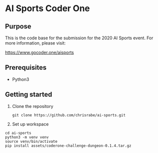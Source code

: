 # AI Sports Coder One

## Purpose
This is the code base for the submission for the 2020 AI Sports event. For more information, please visit:

https://www.gocoder.one/aisports

## Prerequisites

- Python3

## Getting started

1. Clone the repository

    ```
    git clone https://github.com/chrisrabe/ai-sports.git
    ```

2. Set up workspace

```
cd ai-sports
python3 -m venv venv
source venv/bin/activate
pip install assets/coderone-challenge-dungeon-0.1.4.tar.gz
```